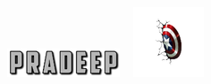 <div align="center">
  <img src="./assets/images/fontbolt (5).png" alt="Pradeep" width="40%" style="margin-right: 20px;"/>
  <img src="./assets/images/pngwing.com (6).png" alt="Right" width="25%"/>
</div>